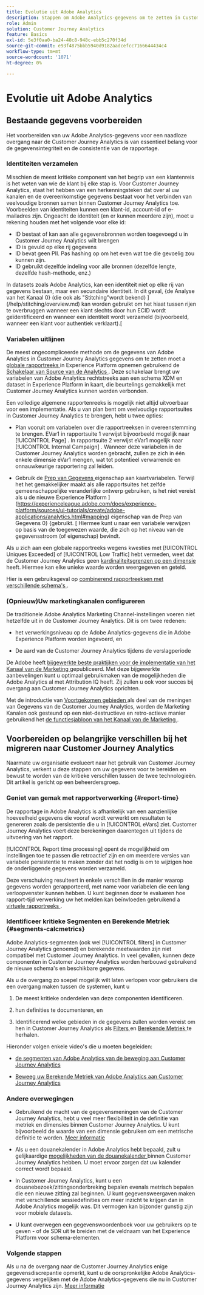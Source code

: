 ```yaml
---
title: Evolutie uit Adobe Analytics
description: Stappen om Adobe Analytics-gegevens om te zetten in Customer Journey Analytics-gegevens
role: Admin
solution: Customer Journey Analytics
feature: Basics
exl-id: 5e3f0aa0-ba24-48c8-948c-ebb5c270f34d
source-git-commit: e93f4875bbb5940d9182aadcefcc7166644434c4
workflow-type: tm+mt
source-wordcount: '1071'
ht-degree: 0%

---
```


# Evolutie uit Adobe Analytics

## Bestaande gegevens voorbereiden

Het voorbereiden van uw Adobe Analytics-gegevens voor een naadloze overgang naar de Customer Journey Analytics is van essentieel belang voor de gegevensintegriteit en de consistentie van de rapportage.

### Identiteiten verzamelen

Misschien de meest kritieke component van het begrip van een klantenreis is het weten van wie de klant bij elke stap is. Voor Customer Journey Analytics, staat het hebben van een herkenningsteken dat over al uw kanalen en de overeenkomstige gegevens bestaat voor het verbinden van veelvoudige bronnen samen binnen Customer Journey Analytics toe.
Voorbeelden van identiteiten kunnen een klant-id, account-id of e-mailadres zijn. Ongeacht de identiteit (en er kunnen meerdere zijn), moet u rekening houden met het volgende voor elke id:

* ID bestaat of kan aan alle gegevensbronnen worden toegevoegd u in Customer Journey Analytics wilt brengen
* ID is gevuld op elke rij gegevens
* ID bevat geen PII. Pas hashing op om het even wat toe die gevoelig zou kunnen zijn.
* ID gebruikt dezelfde indeling voor alle bronnen (dezelfde lengte, dezelfde hash-methode, enz.)

In datasets zoals Adobe Analytics, kan een identiteit niet op elke rij van gegevens bestaan, maar een secundaire identiteit. In dit geval, {de Analyse van het Kanaal 0} (die ook als &quot;Stitching&quot;wordt bekend) ](/help/stitching/overview.md) kan worden gebruikt om het hiaat tussen rijen te overbruggen wanneer een klant slechts door hun ECID wordt geïdentificeerd en wanneer een identiteit wordt verzameld (bijvoorbeeld, wanneer een klant voor authentiek verklaart).[

### Variabelen uitlijnen

De meest ongecompliceerde methode om de gegevens van Adobe Analytics in Customer Journey Analytics gegevens om te zetten moet a [ globale rapportreeks ](https://experienceleague.adobe.com/docs/analytics/implementation/prepare/global-rs.html) in Experience Platform opnemen gebruikend de [ Schakelaar van Source van de Analytics ](https://experienceleague.adobe.com/docs/experience-platform/sources/ui-tutorials/create/adobe-applications/analytics.html). Deze schakelaar brengt uw variabelen van Adobe Analytics rechtstreeks aan een schema XDM en dataset in Experience Platform in kaart, die beurtelings gemakkelijk met Customer Journey Analytics kunnen worden verbonden.

Een volledige algemene rapportenreeks is mogelijk niet altijd uitvoerbaar voor een implementatie. Als u van plan bent om veelvoudige rapportsuites in Customer Journey Analytics te brengen, hebt u twee opties:

* Plan vooruit om variabelen over die rapportreeksen in overeenstemming te brengen. EVar1 in rapportsuite 1 verwijst bijvoorbeeld mogelijk naar [!UICONTROL Page] . In rapportsuite 2 verwijst eVar1 mogelijk naar [!UICONTROL Internal Campaign] . Wanneer deze variabelen in de Customer Journey Analytics worden gebracht, zullen ze zich in één enkele dimensie eVar1 mengen, wat tot potentieel verwarrende en onnauwkeurige rapportering zal leiden.

* Gebruik de [ Prep van Gegevens ](https://experienceleague.adobe.com/docs/experience-platform/data-prep/home.html) eigenschap aan kaartvariabelen. Terwijl het het gemakkelijker maakt als alle rapportsuites het zelfde gemeenschappelijke veranderlijke ontwerp gebruiken, is het niet vereist als u de nieuwe Experience Platform ](https://experienceleague.adobe.com/docs/experience-platform/sources/ui-tutorials/create/adobe-applications/analytics.html#mapping) eigenschap van de Prep van Gegevens 0} {gebruikt. [ Hiermee kunt u naar een variabele verwijzen op basis van de toegewezen waarde, die zich op het niveau van de gegevensstroom (of eigenschap) bevindt.

Als u zich aan een globale rapportreeks wegens kwesties met [!UICONTROL Uniques Exceeded] of [!UICONTROL Low Traffic] hebt vermeden, weet dat de Customer Journey Analytics geen [ kardinaliteitsgrenzen op een dimensie ](/help/components/dimensions/high-cardinality.md) heeft. Hiermee kan elke unieke waarde worden weergegeven en geteld.

Hier is een gebruiksgeval op [ combinerend rapportreeksen met verschillende schema&#39;s ](/help/use-cases/aa-data/combine-report-suites.md).

### (Opnieuw)Uw marketingkanalen configureren

De traditionele Adobe Analytics Marketing Channel-instellingen voeren niet hetzelfde uit in de Customer Journey Analytics. Dit is om twee redenen:

* het verwerkingsniveau op de Adobe Analytics-gegevens die in Adobe Experience Platform worden ingevoerd, en

* De aard van de Customer Journey Analytics tijdens de verslagperiode

De Adobe heeft [ bijgewerkte beste praktijken voor de implementatie van het Kanaal van de Marketing ](https://experienceleague.adobe.com/docs/analytics/components/marketing-channels/mchannel-best-practices.html) gepubliceerd. Met deze bijgewerkte aanbevelingen kunt u optimaal gebruikmaken van de mogelijkheden die Adobe Analytics al met Attribution IQ heeft. Zij zullen u ook voor succes bij overgang aan Customer Journey Analytics oprichten.

Met de introductie van [ Voortgekomen gebieden ](../data-views/derived-fields/derived-fields.md) als deel van de meningen van Gegevens van de Customer Journey Analytics, worden de Marketing Kanalen ook gesteund op een niet-destructieve en retro-actieve manier gebruikend het [ de functiesjabloon van het Kanaal van de Marketing ](../data-views/derived-fields/derived-fields.md#function-templates).

## Voorbereiden op belangrijke verschillen bij het migreren naar Customer Journey Analytics

Naarmate uw organisatie evolueert naar het gebruik van Customer Journey Analytics, verkent u deze stappen om uw gegevens voor te bereiden en bewust te worden van de kritieke verschillen tussen de twee technologieën. Dit artikel is gericht op een beheerdersgroep.

### Geniet van gemak met rapportverwerking {#report-time}

De rapportage in Adobe Analytics is afhankelijk van een aanzienlijke hoeveelheid gegevens die vooraf wordt verwerkt om resultaten te genereren zoals de persistentie die u in [!UICONTROL eVars] ziet. Customer Journey Analytics voert deze berekeningen daarentegen uit tijdens de uitvoering van het rapport.

[!UICONTROL Report time processing] opent de mogelijkheid om instellingen toe te passen die retroactief zijn en om meerdere versies van variabele persistentie te maken zonder dat het nodig is om te wijzigen hoe de onderliggende gegevens worden verzameld.

Deze verschuiving resulteert in enkele verschillen in de manier waarop gegevens worden gerapporteerd, met name voor variabelen die een lang verloopvenster kunnen hebben. U kunt beginnen door te evalueren hoe rapport-tijd verwerking uw het melden kan beïnvloeden gebruikend a [ virtuele rapportreeks ](https://experienceleague.adobe.com/docs/analytics/components/virtual-report-suites/vrs-report-time-processing.html).

### Identificeer kritieke Segmenten en Berekende Metriek {#segments-calcmetrics}

Adobe Analytics-segmenten (ook wel [!UICONTROL filters] in Customer Journey Analytics genoemd) en berekende meetwaarden zijn niet compatibel met Customer Journey Analytics. In veel gevallen, kunnen deze componenten in Customer Journey Analytics worden herbouwd gebruikend de nieuwe schema&#39;s en beschikbare gegevens.

Als u de overgang zo soepel mogelijk wilt laten verlopen voor gebruikers die een overgang maken tussen de systemen, kunt u

1. De meest kritieke onderdelen van deze componenten identificeren.

2. hun definities te documenteren, en

3. Identificerend welke gebieden in de gegevens zullen worden vereist om hen in Customer Journey Analytics als [ Filters ](/help/components/filters/filters-overview.md) en [ Berekende Metriek ](/help/components/calc-metrics/calc-metr-overview.md) te herhalen.

Hieronder volgen enkele video&#39;s die u moeten begeleiden:

* [ de segmenten van Adobe Analytics van de beweging aan Customer Journey Analytics ](https://experienceleague.adobe.com/docs/customer-journey-analytics-learn/tutorials/moving-adobe-analytics-segments-to-customer-journey-analytics.html)

* [ Beweeg uw Berekende Metriek van Adobe Analytics aan Customer Journey Analytics ](https://experienceleague.adobe.com/docs/customer-journey-analytics-learn/tutorials/components/calc-metrics/moving-your-calculated-metrics-from-adobe-analytics-to-customer-journey-analytics.html)

### Andere overwegingen

* Gebruikend de macht van de gegevensmeningen van de Customer Journey Analytics, hebt u veel meer flexibiliteit in de definitie van metriek en dimensies binnen Customer Journey Analytics. U kunt bijvoorbeeld de waarde van een dimensie gebruiken om een metrische definitie te worden. [Meer informatie](/help/use-cases/data-views/data-views-usecases.md)

* Als u een douanekalender in Adobe Analytics hebt bepaald, zult u gelijkaardige [ mogelijkheden van de douanekalender ](/help/components/date-ranges/overview.md) binnen Customer Journey Analytics hebben. U moet ervoor zorgen dat uw kalender correct wordt bepaald.

* In Customer Journey Analytics, kunt u een douanebezoek/zittingsonderbreking bepalen evenals metrisch bepalen die een nieuwe zitting zal beginnen. U kunt gegevensweergaven maken met verschillende sessiedefinities om meer inzicht te krijgen dan in Adobe Analytics mogelijk was. Dit vermogen kan bijzonder gunstig zijn voor mobiele datasets.

* U kunt overwegen een gegevenswoordenboek voor uw gebruikers op te geven - of de SDR uit te breiden met de veldnaam van het Experience Platform voor schema-elementen.

### Volgende stappen

Als u na de overgang naar de Customer Journey Analytics enige gegevensdiscrepantie opmerkt, kunt u de oorspronkelijke Adobe Analytics-gegevens vergelijken met de Adobe Analytics-gegevens die nu in Customer Journey Analytics zijn. [Meer informatie](/help/troubleshooting/compare.md)
